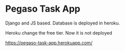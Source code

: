 # Pegaso Task App

Django and JS based. Database is deployed in heroku.

Heroku change the free tier. Now it is not deployed

https://pegaso-task-app.herokuapp.com/
